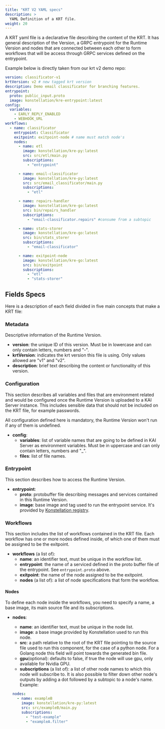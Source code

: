```yaml
---
title: "KRT V2 YAML specs"
description: >
  YAML Definition of a KRT file.
weight: 20
---
```


A KRT yaml file is a declarative file describing the content of the KRT.
It has general description of the Version, a GRPC entrypoint for the Runtime Version and
nodes that are connected between each other to form workflows that will be access through GRPC
services defined on the entrypoint.

Example below is directly taken from our krt v2 demo repo:

```yaml
version: classificator-v1
krtVersion: v2 # new tagged krt version
description: Demo email classificator for branching features.
entrypoint:
  proto: public_input.proto
  image: konstellation/kre-entrypoint:latest
config:
  variables:
    - EARLY_REPLY_ENABLED
    - WEBHOOK_URL
workflows:
  - name: classificator
    entrypoint: Classificator
    exitpoint: exitpoint-node # name must match node's
    nodes:
      - name: etl
        image: konstellation/kre-py:latest
        src: src/etl/main.py
        subscriptions:
          - "entrypoint"

      - name: email-classificator
        image: konstellation/kre-py:latest
        src: src/email_classificator/main.py
        subscriptions:
          - "etl"

      - name: repairs-handler
        image: konstellation/kre-go:latest
        src: bin/repairs_handler
        subscriptions:
          - "email-classificator.repairs" #consume from a subtopic

      - name: stats-storer
        image: konstellation/kre-go:latest
        src: bin/stats_storer
        subscriptions:
          - "email-classificator"

      - name: exitpoint-node
        image: konstellation/kre-go:latest
        src: bin/exitpoint
        subscriptions:
          - "etl"
          - "stats-storer"
```

## Fields Specs

Here is a description of each field divided in five main concepts that make a KRT file:

### Metadata

Descriptive information of the Runtime Version.

- **version**: the unique ID of this version. Must be in lowercase and can only contain letters, numbers and "-".
- **krtVersion**: indicates the krt version this file is using. Only values allowed are "v1" and "v2".
- **description**: brief text describing the content or functionality of this version.

### Configuration

This section describes all variables and files that are environment related and would be configured
once the Runtime Version is uploaded to a KAI Server instance. This includes sensible data that should not
be included on the KRT file, for example passwords.

All configuration defined here is mandatory, the Runtime Version won't run if any of them is undefined.

- **config**:
  - **variables**: list of variable names that are going to be defined in KAI Server as environment variables.
    Must be in uppercase and can only contain letters, numbers and "_".
  - **files**: list of file names.

### Entrypoint

This section describes how to access the Runtime Version.

- **entrypoint**:
  - **proto**: protobuffer file describing messages and services contained in this Runtime Version.
  - **image**: base image and tag used to run the entrypoint service. It's provided by
    [Konstellation registry](https://hub.docker.com/u/konstellation).

### Workflows

This section includes the list of workflows contained in the KRT file. Each workflow has one or more
nodes defined inside, of which one of them must be assigned to be the exitpoint.

- **workflows** (a list of):
  - **name**: an identifier text, must be unique in the workflow list.
  - **entrypoint**: the name of a serviced defined in the proto buffer file of the entrypoint.
    See `entrypoint.proto` above.
  - **exitpoint**: the name of the node assigned to be the exitpoint.
  - **nodes** (a list of): a list of node specifications that form the workflow.

#### Nodes

To define each node inside the workflows, you need to specify a name, a base image, its main source
file and its subscriptions.

- **nodes**:
  - **name**: an identifier text, must be unique in the node list.
  - **image**: a base image provided by Konstellation used to run this node.
  - **src**: a path relative to the root of the KRT file pointing to the source file used to run
    this component, for the case of a python node. For a Golang node this field will point towards the generated bin file.
  - **gpu**(optional): defaults to false, if true the node will use gpu, only available for Nvidia GPU.
  - **subscriptions** (a list of): a list of other node names to which this node will subscribe to.
    It is also possible to filter down other node's outputs by adding a dot followed by a subtopic to a node's name. Example:

  ```yaml
  nodes:
    - name: exampleB
      image: konstellation/kre-py:latest
      src: src/exampleB/main.py
      subscriptions:
        - "test-example"
        - "exampleA.filter"
  ```
